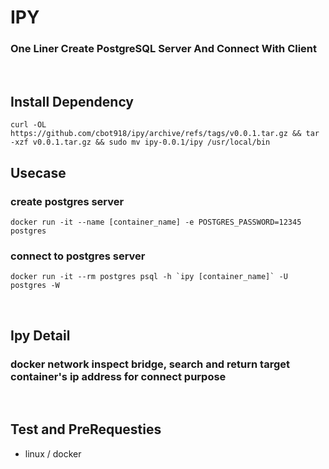 # IPY

### One Liner Create PostgreSQL Server And Connect With Client

<br/>

## Install Dependency

```
curl -OL https://github.com/cbot918/ipy/archive/refs/tags/v0.0.1.tar.gz && tar -xzf v0.0.1.tar.gz && sudo mv ipy-0.0.1/ipy /usr/local/bin
```

## Usecase

### create postgres server

```
docker run -it --name [container_name] -e POSTGRES_PASSWORD=12345 postgres
```

### connect to postgres server

```
docker run -it --rm postgres psql -h `ipy [container_name]` -U postgres -W
```

<br/>

## Ipy Detail

### docker network inspect bridge, search and return target container's ip address for connect purpose

<br/>

## Test and PreRequesties

- linux / docker
